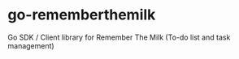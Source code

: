 # go-rememberthemilk
Go SDK / Client library for Remember The Milk (To-do list and task management)
